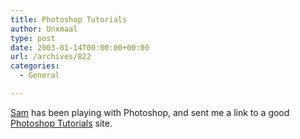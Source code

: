 ```yaml
---
title: Photoshop Tutorials
author: Unxmaal
type: post
date: 2003-01-14T00:00:00+00:00
url: /archives/822
categories:
  - General

---
```

[Sam][1] has been playing with Photoshop, and sent me a link to a good [Photoshop Tutorials][2] site.

 [1]: http://samarnold.net/
 [2]: http://www.pegaweb.com/tutorials/web-design-and-adobe-photoshop-tutorials.htm